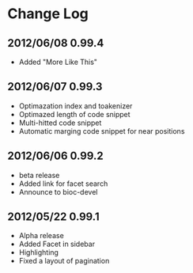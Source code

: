 # Change Log
## 2012/06/08 0.99.4
* Added "More Like This"

## 2012/06/07 0.99.3
* Optimazation index and toakenizer
* Optimazed length of code snippet
* Multi-hitted code snippet
* Automatic marging code snippet for near positions

## 2012/06/06 0.99.2
* beta release
* Added link for facet search
* Announce to bioc-devel

## 2012/05/22 0.99.1
* Alpha release
* Added Facet in sidebar 
* Highlighting
* Fixed a layout of pagination
